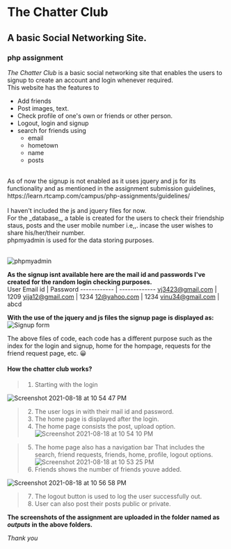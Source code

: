 # The Chatter Club
## A basic Social Networking Site.
### php assignment

_The Chatter Club_ is a basic social networking site that enables the users to signup to create an account and login whenever required.
<br> This website has the features to 
* Add friends
* Post images, text.
* Check profile of one's own or friends or other person.
* Logout, login and signup
* search for friends using
  * email
  * hometown
  * name
  * posts
<br>
As of now the signup is not enabled as it uses jquery and js for its functionality and as mentioned in the assignment submission guidelines,  https://learn.rtcamp.com/campus/php-assignments/guidelines/
<br>
<br>
I haven't included the js and jquery files for now. 
<br>
For the _database_, a table is created for the users to check their friendship staus, posts and the user mobile number i.e,,. incase the user wishes to share his/her/their number.
<br> phpmyadmin is used for the data storing purposes.
<br>
<br>

![phpmyadmin](https://user-images.githubusercontent.com/47473752/129938695-0ddaeb41-f724-4b9b-9923-a775764134aa.png)

**As the signup isnt available here are the mail id and passwords I've created for the random login checking purposes.**
<br>
User Email id | Password
------------ | -------------
vj3423@gmail.com | 1209
yija12@gmail.com | 1234
12@yahoo.com     | 1234
vinu34@gmail.com | abcd

**With the use of the jquery and js files the signup page is displayed as:**
![Signup form](https://user-images.githubusercontent.com/47473752/129941228-f3cbf5ef-be3e-4b5b-8d92-4ff0999bbd3b.png)


The above files of code, each code has a different purpose such as the index for the login and signup, home for the hompage, requests for the friend request page, etc. :grinning:

#### How the chatter club works?
> 1. Starting with the login

![Screenshot 2021-08-18 at 10 54 47 PM](https://user-images.githubusercontent.com/47473752/129944076-12e4f513-33a6-4954-ac19-f96e3104db05.png)

> 2. The user logs in with their mail id and password. 
> 3. The home page is displayed after the login.
> 4. The home page consists the post, upload option.
![Screenshot 2021-08-18 at 10 54 10 PM](https://user-images.githubusercontent.com/47473752/129943977-2ef121b3-f6bb-48dd-ac30-626abe796402.png)

> 5. The home page also has a navigation bar That includes the search, friend requests, friends, home, profile, logout options.
![Screenshot 2021-08-18 at 10 53 25 PM](https://user-images.githubusercontent.com/47473752/129943866-3775e313-ec87-44c4-b705-889ced2c49c3.png)
> 6. Friends shows the number of friends youve added.

![Screenshot 2021-08-18 at 10 56 58 PM](https://user-images.githubusercontent.com/47473752/129944321-93326345-29c5-4a9e-861c-403556e21278.png)
> 7. The logout button is used to log the user successfully out.
> 8. User can also post their posts public or private.

**The screenshots of the assignment are uploaded in the folder named as _outputs_ in the above folders.**

_Thank you_
